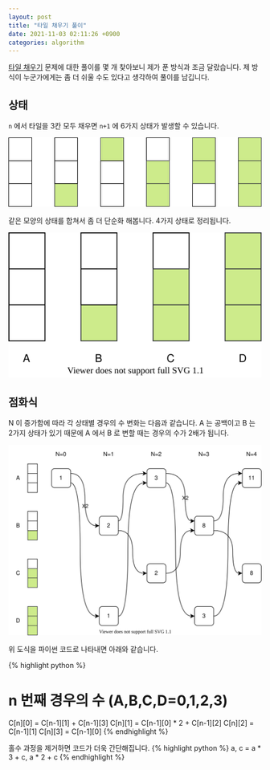 ```yaml
---
layout: post
title: "타일 채우기 풀이"
date: 2021-11-03 02:11:26 +0900
categories: algorithm
---
```


[타일 채우기](https://www.acmicpc.net/problem/2133)
문제에 대한 풀이를 몇 개 찾아보니 제가 푼 방식과 조금 달랐습니다.
제 방식이 누군가에게는 좀 더 쉬울 수도 있다고 생각하여 풀이를 남깁니다.

## 상태

`n` 에서 타일을 3칸 모두 채우면 `n+1` 에 6가지 상태가 발생할 수 있습니다.

![타일채우기](/img/tri-tiling-solution/tri-tiling-solution-state-1.svg)

같은 모양의 상태를 합쳐서 좀 더 단순화 해봅니다. 4가지 상태로 정리됩니다.

![타일채우기](/img/tri-tiling-solution/tri-tiling-solution-state-2.svg)

## 점화식

N 이 증가함에 따라 각 상태별 경우의 수 변화는 다음과 같습니다.
A 는 공백이고 B 는 2가지 상태가 있기 때문에
A 에서 B 로 변할 때는 경우의 수가 2배가 됩니다.

![타일채우기](/img/tri-tiling-solution/tri-tiling-solution-diagram.svg)

위 도식을 파이썬 코드로 나타내면 아래와 같습니다.

{% highlight python %}
# n 번째 경우의 수 (A,B,C,D=0,1,2,3)
C[n][0] = C[n-1][1] + C[n-1][3]
C[n][1] = C[n-1][0] * 2 + C[n-1][2]
C[n][2] = C[n-1][1]
C[n][3] = C[n-1][0]
{% endhighlight %}

홀수 과정을 제거하면 코드가 더욱 간단해집니다.
{% highlight python %}
a, c = a * 3 + c, a * 2 + c
{% endhighlight %}